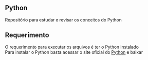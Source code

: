 
## Python
Repositório para estudar e revisar os conceitos do Python
## Requerimento
O requerimento para executar os arquivos é ter o Python instalado <br>
Para instalar o Python basta acessar o site oficial do [Python](https://www.python.org/downloads/) e baixar
